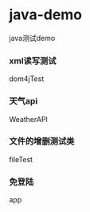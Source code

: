 # java-demo
java测试demo
### xml读写测试
dom4jTest
### 天气api
WeatherAPI
### 文件的增删测试类
fileTest
### 免登陆
app

